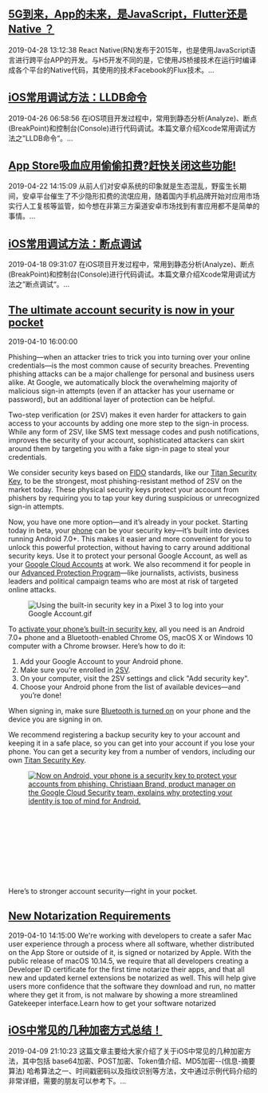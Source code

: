 ## <a href="http://mobile.51cto.com/hot-595707.htm" target="_blank">5G到来，App的未来，是JavaScript，Flutter还是Native ？</a>
2019-04-28 13:12:38
React Native(RN)发布于2015年，也是使用JavaScript语言进行跨平台APP的开发。与H5开发不同的是，它使用JS桥接技术在运行时编译成各个平台的Native代码，其使用的技术Facebook的Flux技术。...

## <a href="http://zhuanlan.51cto.com/art/201904/595593.htm" target="_blank">iOS常用调试方法：LLDB命令</a>
2019-04-26 06:58:56
在iOS项目开发过程中，常用到静态分析(Analyze)、断点(BreakPoint)和控制台(Console)进行代码调试。本篇文章介绍Xcode常用调试方法之”LLDB命令“。...

## <a href="http://mobile.51cto.com/hot-595358.htm" target="_blank">App Store吸血应用偷偷扣费?赶快关闭这些功能!</a>
2019-04-22 14:15:09
从前人们对安卓系统的印象就是生态混乱，野蛮生长期间，安卓平台催生了不少隐形扣费的流氓应用，随着国内手机品牌开始对应用市场实行人工复核等监管，如今想在非第三方渠道安卓市场找到有害应用都不是简单的事情。...

## <a href="http://zhuanlan.51cto.com/art/201904/595195.htm" target="_blank">iOS常用调试方法：断点调试</a>
2019-04-18 09:31:07
在iOS项目开发过程中，常用到静态分析(Analyze)、断点(BreakPoint)和控制台(Console)进行代码调试。本篇文章介绍Xcode常用调试方法之”断点调试“。...

## <a href="https://www.blog.google/technology/safety-security/your-android-phone-is-a-security-key/" target="_blank">The ultimate account security is now in your pocket</a>
2019-04-10 16:00:00
<html><head></head><body><div class="block-paragraph"><div class="rich-text"><p>Phishing—when an attacker tries to trick you into turning over your online credentials—is the most common cause of security breaches. Preventing phishing attacks can be a major challenge for personal and business users alike. At Google, we automatically block the overwhelming majority of malicious sign-in attempts (even if an attacker has your username or password), but an additional layer of protection can be helpful.</p><p>Two-step verification (or 2SV) makes it even harder for attackers to gain access to your accounts by adding one more step to the sign-in process. While any form of 2SV, like SMS text message codes and push notifications, improves the security of your account, sophisticated attackers can skirt around them by targeting you with a fake sign-in page to steal your credentials.</p><p>We consider security keys based on <a href="https://fidoalliance.org/how-fido-works/">FIDO</a> standards, like our <a href="https://store.google.com/us/product/titan_security_key_kit?hl=en-US">Titan Security Key</a>, to be the strongest, most phishing-resistant method of 2SV on the market today. These physical security keys protect your account from phishers by requiring you to tap your key during suspicious or unrecognized sign-in attempts.</p><p>Now, you have one more option—and it’s already in your pocket. Starting today in beta, your <a href="https://support.google.com/pixelphone/answer/7680439?hl=en">phone</a> can be your security key—it’s built into devices running Android 7.0+. This makes it easier and more convenient for you to unlock this powerful protection, without having to carry around additional security keys. Use it to protect your personal Google Account, as well as your <a href="https://cloud.google.com/blog/products/identity-security/simplifying-identity-and-access-management-of-your-employees-partners-and-customers">Google Cloud Accounts</a> at work. We also recommend it for people in our <a href="https://landing.google.com/advancedprotection/">Advanced Protection Program</a>—like journalists, activists, business leaders and political campaign teams who are most at risk of targeted online attacks.</p></div></div><div class="block-image_full_width"><div class="article-module h-c-page"><div class="h-c-grid"><figure class="article-image--large h-c-grid__col h-c-grid__col--6 h-c-grid__col--offset-3 "><img alt="Using the built-in security key in a Pixel 3 to log into your Google Account.gif" src="https://storage.googleapis.com/gweb-uniblog-publish-prod/original_images/Using_the_built-in_security_key_in_a_Pixel_3_to_log_into_your_Google_Accou.gif"/></figure></div></div></div><div class="block-paragraph"><div class="rich-text"><p>To <a href="http://support.google.com/accounts?p=phone-security-key">activate your phone’s built-in security key</a>, all you need is an Android 7.0+ phone and a Bluetooth-enabled Chrome OS, macOS X or Windows 10 computer with a Chrome browser. Here’s how to do it:</p><ol><li>Add your Google Account to your Android phone.</li><li>Make sure you’re enrolled in <a href="http://g.co/2sv">2SV</a>.</li><li>On your computer, visit the 2SV settings and click "Add security key".</li><li>Choose your Android phone from the list of available devices—and you’re done!</li></ol><p>When signing in, make sure <a href="https://support.google.com/android/answer/9075925?hl=en">Bluetooth is turned on</a> on your phone and the device you are signing in on.</p><p>We recommend registering a backup security key to your account and keeping it in a safe place, so you can get into your account if you lose your phone. You can get a security key from a number of vendors, including our own <a href="https://store.google.com/us/product/titan_security_key_kit?hl=en-US">Titan Security Key</a>.</p></div></div><div class="block-video"><div class="h-c-page h-c-page--mobile-full-bleed"><div class="h-c-grid"><div class="h-c-grid__col h-c-grid__col-l--12 "><div class="article-module article-video "><figure><a class="h-c-video h-c-video--marquee" data-glue-modal-disabled-on-mobile="true" data-glue-modal-trigger="uni-modal-Nhz4YLay0zc-" href="https://youtube.com/watch?v=Nhz4YLay0zc"><img alt="Now on Android, your phone is a security key to protect your accounts from phishing. Christiaan Brand, product manager on the Google Cloud Security team, explains why protecting your identity is top of mind for Android." src="//img.youtube.com/vi/Nhz4YLay0zc/maxresdefault.jpg"/><svg class="h-c-video__play h-c-icon h-c-icon--color-white" role="img"><use xlink:href="#mi-youtube-icon"></use></svg></a></figure></div></div></div></div><div class="h-c-modal--video" data-glue-modal="uni-modal-Nhz4YLay0zc-" data-glue-modal-close-label="Close Dialog"><a class="glue-yt-video" data-glue-yt-video-autoplay="true" data-glue-yt-video-height="99%" data-glue-yt-video-vid="Nhz4YLay0zc" data-glue-yt-video-width="100%" href="https://youtube.com/watch?v=Nhz4YLay0zc" ng-cloak=""></a></div></div><div class="block-paragraph"><div class="rich-text"><p>Here’s to stronger account security—right in your pocket.</p></div></div></body></html>

## <a href="https://developer.apple.com/news/?id=04102019a" target="_blank">New Notarization Requirements</a>
2019-04-10 14:15:00
We're working with developers to create a safer Mac user experience through a process where all software, whether distributed on the App Store or outside of it, is signed or notarized by Apple. With the public release of macOS 10.14.5, we require that all developers creating a Developer ID certificate for the first time notarize their apps, and that all new and updated kernel extensions be notarized as well. This will help give users more confidence that the software they download and run, no matter where they get it from, is not malware by showing a more streamlined Gatekeeper interface.Learn how to get your software notarized

## <a href="http://mobile.51cto.com/hot-594747.htm" target="_blank">iOS中常见的几种加密方式总结！</a>
2019-04-09 21:10:23
这篇文章主要给大家介绍了关于iOS中常见的几种加密方法，其中包括 base64加密、POST加密、Token值介绍、MD5加密--(信息-摘要算法) 哈希算法之一、时间戳密码以及指纹识别等方法，文中通过示例代码介绍的非常详细，需要的朋友可以参考下。...

